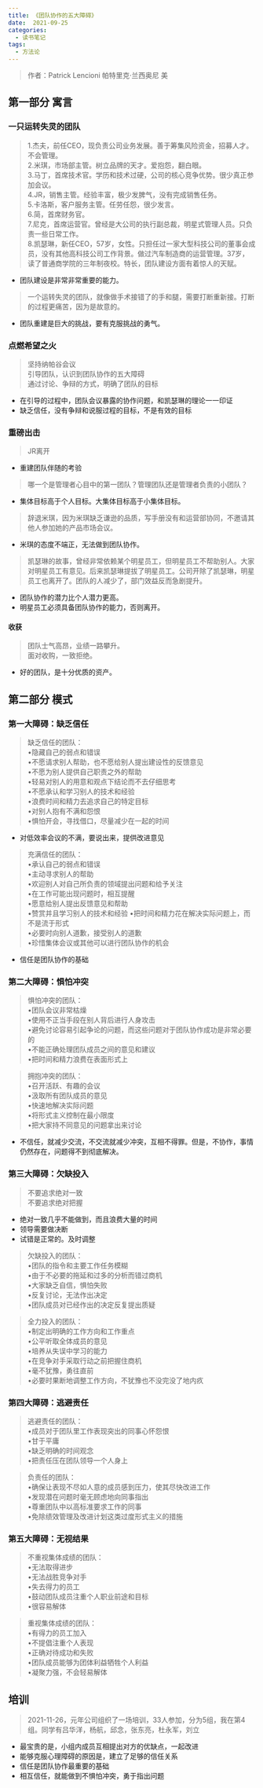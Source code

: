 ```yaml
---
title: 《团队协作的五大障碍》
date:  2021-09-25
categories:
  - 读书笔记
tags:
  - 方法论
---
```


> 作者：Patrick Lencioni 帕特里克·兰西奥尼 美

## 第一部分 寓言

### 一只运转失灵的团队
>  1.杰夫，前任CEO，现负责公司业务发展。善于筹集风险资金，招募人才。不会管理。  
2.米琪，市场部主管。树立品牌的天才。爱抱怨，翻白眼。  
3.马丁，首席技术官。学历和技术过硬，公司的核心竞争优势。很少真正参加会议。  
4.JR，销售主管。经验丰富，极少发脾气，没有完成销售任务。  
5.卡洛斯，客户服务主管。任劳任怨，很少发言。  
6.简，首席财务官。  
7.尼克，首席运营官。曾经是大公司的执行副总裁，明星式管理人员。只负责一些日常工作。  
8.凯瑟琳，新任CEO，57岁，女性。只担任过一家大型科技公司的董事会成员，没有其他高科技公司工作背景。做过汽车制造商的运营管理。37岁，读了普通商学院的三年制夜校。特长，团队建设方面有着惊人的天赋。  
- 团队建设是非常非常重要的能力。
> 一个运转失灵的团队，就像做手术接错了的手和腿，需要打断重新接。打断的过程更痛苦，因为是故意的。
- 团队重建是巨大的挑战，要有克服挑战的勇气。

### 点燃希望之火
> 坚持纳帕谷会议  
引导团队，认识到团队协作的五大障碍  
通过讨论、争辩的方式，明确了团队的目标  
- 在引导的过程中，团队会议暴露的协作问题，和凯瑟琳的理论一一印证
- 缺乏信任，没有争辩和说服过程的目标，不是有效的目标  

### 重磅出击
> JR离开
- 重建团队伴随的考验
> 哪一个是管理者心目中的第一团队？管理团队还是管理者负责的小团队？ 
- 集体目标高于个人目标。大集体目标高于小集体目标。 
> 辞退米琪，因为米琪缺乏谦逊的品质，写手册没有和运营部协同，不邀请其他人参加她的产品市场会议。
- 米琪的态度不端正，无法做到团队协作。
> 凯瑟琳的故事，曾经非常依赖某个明星员工，但明星员工不帮助别人。大家对明星员工有意见。后来凯瑟琳提拔了明星员工。公司开除了凯瑟琳，明星员工也离开了。团队的人减少了，部门效益反而急剧提升。
- 团队协作的潜力比个人潜力更高。
- 明星员工必须具备团队协作的能力，否则离开。

#### 收获
> 团队士气高昂，业绩一路攀升。  
面对收购，一致拒绝。
- 好的团队，是十分优质的资产。

## 第二部分 模式
### 第一大障碍：缺乏信任  
> 缺乏信任的团队：  
•隐藏自己的弱点和错误  
•不愿请求别人帮助，也不愿给别人提出建设性的反馈意见  
•不愿为别人提供自己职责之外的帮助  
•轻易对别人的用意和观点下结论而不去仔细思考  
•不愿承认和学习别人的技术和经验  
•浪费时间和精力去追求自己的特定目标  
•对别人抱有不满和怨恨  
•惧怕开会，寻找借口，尽量减少在一起的时间
- 对低效率会议的不满，要说出来，提供改进意见
> 充满信任的团队：  
•承认自己的弱点和错误  
•主动寻求别人的帮助  
•欢迎别人对自己所负责的领域提出问题和给予关注  
•在工作可能出现问题时，相互提醒  
•愿意给别人提出反馈意见和帮助  
•赞赏并且学习别人的技术和经验
•把时间和精力花在解决实际问题上，而不是流于形式  
•必要时向别人道歉，接受别人的道歉  
•珍惜集体会议或其他可以进行团队协作的机会

- 信任是团队协作的基础

### 第二大障碍：惧怕冲突
> 惧怕冲突的团队：  
•团队会议非常枯燥  
•使用不正当手段在别人背后进行人身攻击  
•避免讨论容易引起争论的问题，而这些问题对于团队协作成功是非常必要的  
•不能正确处理团队成员之间的意见和建议  
•把时间和精力浪费在表面形式上

> 拥抱冲突的团队：  
•召开活跃、有趣的会议  
•汲取所有团队成员的意见  
•快速地解决实际问题  
•将形式主义控制在最小限度  
•把大家持不同意见的问题拿出来讨论

- 不信任，就减少交流，不交流就减少冲突，互相不得罪。但是，不协作，事情仍然存在，问题得不到彻底解决。

### 第三大障碍：欠缺投入  
> 不要追求绝对一致    
不要追求绝对把握  
- 绝对一致几乎不能做到，而且浪费大量的时间
- 领导需要做决断
- 试错是正常的。及时调整
> 欠缺投入的团队：  
•团队的指令和主要工作任务模糊  
•由于不必要的拖延和过多的分析而错过商机  
•大家缺乏自信，惧怕失败  
•反复讨论，无法作出决定  
•团队成员对已经作出的决定反复提出质疑

>全力投入的团队：  
•制定出明确的工作方向和工作重点  
•公平听取全体成员的意见  
•培养从失误中学习的能力  
•在竞争对手采取行动之前把握住商机  
•毫不犹豫，勇往直前  
•必要时果断地调整工作方向，不犹豫也不没完没了地内疚

### 第四大障碍：逃避责任
> 逃避责任的团队：  
•成员对于团队里工作表现突出的同事心怀怨恨  
•甘于平庸  
•缺乏明确的时间观念  
•把责任压在团队领导一个人身上

> 负责任的团队：  
•确保让表现不尽如人意的成员感到压力，使其尽快改进工作  
•发现潜在问题时毫无顾虑地向同事指出  
•尊重团队中以高标准要求工作的同事  
•免除绩效管理及改进计划这类过度形式主义的措施

### 第五大障碍：无视结果
>不重视集体成绩的团队：  
•无法取得进步  
•无法战胜竞争对手  
•失去得力的员工  
•鼓动团队成员注重个人职业前途和目标  
•很容易解体

>重视集体成绩的团队：  
•有得力的员工加入  
•不提倡注重个人表现  
•正确对待成功和失败  
•团队成员能够为团体利益牺牲个人利益  
•凝聚力强，不会轻易解体

## 培训
> 2021-11-26，元年公司组织了一场培训，33人参加，分为5组，我在第4组。同学有吕华洋，杨航，邱念，张东亮，杜永军，刘立
- 最宝贵的是，小组内成员互相提出对方的优缺点，一起改进
- 能够克服心理障碍的原因是，建立了足够的信任关系
- 信任是团队协作最重要的基础
- 相互信任，就能做到不惧怕冲突，勇于指出问题
